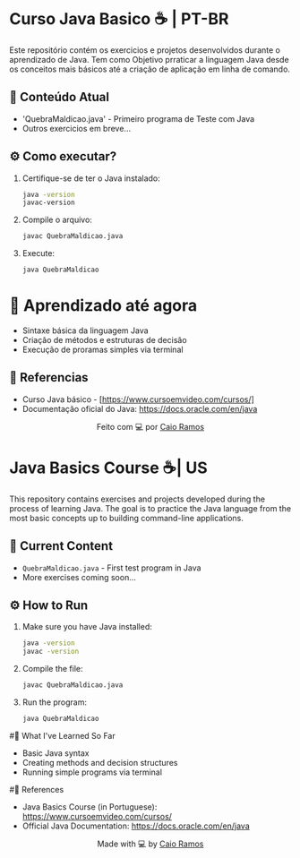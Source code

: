 
# Curso Java Basico ☕ | PT-BR 
Este repositório contém os exercicios e projetos desenvolvidos durante o aprendizado de Java. Tem como Objetivo prraticar a linguagem Java desde os conceitos mais básicos até a criação de aplicação em linha de comando.
## 📂 Conteúdo Atual
- 'QuebraMaldicao.java' - Primeiro programa de Teste com Java
- Outros exercicios em breve...
## ⚙️ Como executar? 
1. Certifique-se de ter o Java instalado:
    ```bash
    java -version
    javac-version
2. Compile o arquivo:
    ```bash
    javac QuebraMaldicao.java
3. Execute:
   ```bash
   java QuebraMaldicao

# 🧠 Aprendizado até agora
- Sintaxe básica da linguagem Java
- Criação de métodos e estruturas de decisão
- Execução de proramas simples via terminal

## 📘 Referencias 
- Curso Java básico - [https://www.cursoemvideo.com/cursos/]
- Documentação oficial do Java: https://docs.oracle.com/en/java

<p align="center">
  Feito com 💻 por <a href="https://github.com/CaiorrRamos"> Caio Ramos</a>


# Java Basics Course ☕| US

This repository contains exercises and projects developed during the process of learning Java. The goal is to practice the Java language from the most basic concepts up to building command-line applications.

## 📂 Current Content

- `QuebraMaldicao.java` - First test program in Java  
- More exercises coming soon...

## ⚙️ How to Run

1. Make sure you have Java installed:
   ```bash
   java -version
   javac -version
2. Compile the file:
   ```bash
   javac QuebraMaldicao.java
3. Run the program:
    ```bash
    java QuebraMaldicao
    
#🧠 What I've Learned So Far
- Basic Java syntax
- Creating methods and decision structures
- Running simple programs via terminal

#📘 References
- Java Basics Course (in Portuguese): https://www.cursoemvideo.com/cursos/
- Official Java Documentation: https://docs.oracle.com/en/java
<p align="center"> Made with 💻 by <a href="https://github.com/CaiorrRamos">Caio Ramos</a> </p>
